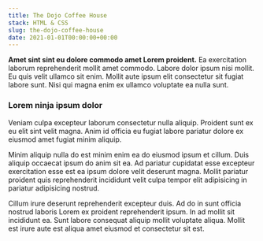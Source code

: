 ```yaml
---
title: The Dojo Coffee House
stack: HTML & CSS
slug: the-dojo-coffee-house
date: 2021-01-01T00:00:00+00:00
---
```


**Amet sint sint eu dolore commodo amet Lorem proident.** Ea exercitation laborum reprehenderit mollit amet commodo. Labore dolor ipsum nisi mollit. Eu quis velit ullamco sit enim. Mollit aute ipsum elit consectetur sit fugiat labore sunt. Nisi qui magna enim ex ullamco voluptate ea nulla sunt.

### Lorem ninja ipsum dolor
Veniam culpa excepteur laborum consectetur nulla aliquip. Proident sunt ex eu elit sint velit magna. Anim id officia eu fugiat labore pariatur dolore ex eiusmod amet fugiat minim aliquip.

Minim aliquip nulla do est minim enim ea do eiusmod ipsum et cillum. Duis aliquip occaecat ipsum do anim sit ea. Ad pariatur cupidatat esse excepteur exercitation esse est ea ipsum dolore velit deserunt magna. Mollit pariatur proident quis reprehenderit incididunt velit culpa tempor elit adipisicing in pariatur adipisicing nostrud.

Cillum irure deserunt reprehenderit excepteur duis. Ad do in sunt officia nostrud laboris Lorem ex proident reprehenderit ipsum. In ad mollit sit incididunt ea. Sunt labore consequat aliquip mollit voluptate aliqua. Mollit est irure aute est aliqua amet eiusmod et consectetur sit est.